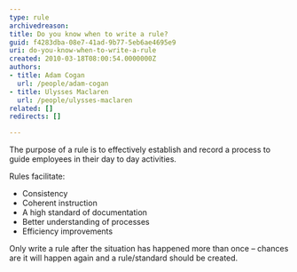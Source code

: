 ```yaml
---
type: rule
archivedreason: 
title: Do you know when to write a rule?
guid: f4283dba-08e7-41ad-9b77-5eb6ae4695e9
uri: do-you-know-when-to-write-a-rule
created: 2010-03-18T08:00:54.0000000Z
authors:
- title: Adam Cogan
  url: /people/adam-cogan
- title: Ulysses Maclaren
  url: /people/ulysses-maclaren
related: []
redirects: []

---
```


The purpose of a rule is to effectively establish and record a process to guide employees in their day to day activities.

<!--endintro-->

Rules facilitate:

* Consistency
* Coherent instruction
* A high standard of documentation
* Better understanding of processes
* Efficiency improvements


Only write a rule after the situation has happened more than once – chances are it will happen again and a rule/standard should be created.
